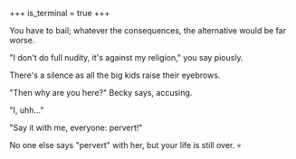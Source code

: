 +++
is_terminal = true
+++

You have to bail; whatever the consequences, the alternative would be far worse.

"I don't do full nudity, it's against my religion," you say piously.

There's a silence as all the big kids raise their eyebrows.

"Then why are you here?" Becky says, accusing.

"I, uhh…"

"Say it with me, everyone: pervert!"

No one else says "pervert" with her, but your life is still over. :skull:
